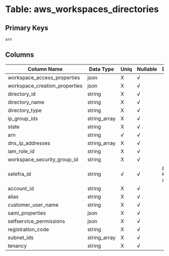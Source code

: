 # Table: aws_workspaces_directories

## Primary Keys 

```
arn
```


## Columns 

|  Column Name   |  Data Type  | Uniq | Nullable | Description | 
|  ----  | ----  | ----  | ----  | ---- | 
| workspace_access_properties | json | X | √ |  | 
| workspace_creation_properties | json | X | √ |  | 
| directory_id | string | X | √ |  | 
| directory_name | string | X | √ |  | 
| directory_type | string | X | √ |  | 
| ip_group_ids | string_array | X | √ |  | 
| state | string | X | √ |  | 
| arn | string | √ | √ |  | 
| dns_ip_addresses | string_array | X | √ |  | 
| iam_role_id | string | X | √ |  | 
| workspace_security_group_id | string | X | √ |  | 
| selefra_id | string | √ | √ | primary keys value md5 | 
| account_id | string | X | √ |  | 
| alias | string | X | √ |  | 
| customer_user_name | string | X | √ |  | 
| saml_properties | json | X | √ |  | 
| selfservice_permissions | json | X | √ |  | 
| registration_code | string | X | √ |  | 
| subnet_ids | string_array | X | √ |  | 
| tenancy | string | X | √ |  | 


